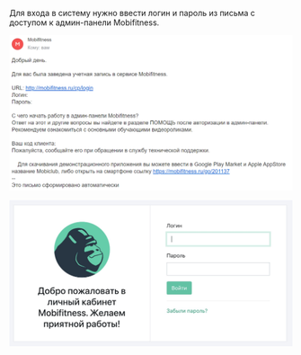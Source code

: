 Для входа в систему нужно ввести логин и пароль из письма с доступом к админ-панели Mobifitness.

![img1](./img-форма%20входа%20в%20систему/image_2024-05-31_20-57-08.png)

![img1](./img-форма%20входа%20в%20систему/image_форма%20входа%20в%20систему.jpg)
